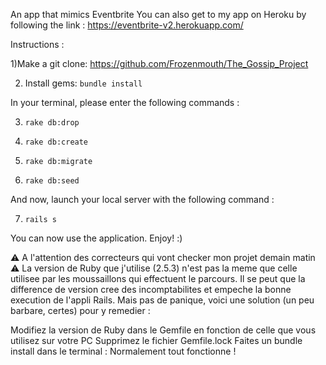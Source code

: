 An app that mimics Eventbrite 
You can also get to my app on Heroku by following the link : https://eventbrite-v2.herokuapp.com/

Instructions :

1)Make a git clone: https://github.com/Frozenmouth/The_Gossip_Project 

2) Install gems: `bundle install`

In your terminal, please enter the following commands : 

3) `rake db:drop`

4) `rake db:create`

5) `rake db:migrate`

6) `rake db:seed`

And now, launch your local server with the following command :

7) `rails s`

You can now use the application. Enjoy! :)

⚠️ A l'attention des correcteurs qui vont checker mon projet demain matin ⚠️
La version de Ruby que j'utilise (2.5.3) n'est pas la meme que celle utilisee par les moussaillons qui effectuent le parcours. Il se peut que la difference de version cree des incomptabilites et empeche la bonne execution de l'appli Rails. Mais pas de panique, voici une solution (un peu barbare, certes) pour y remedier :

Modifiez la version de Ruby dans le Gemfile en fonction de celle que vous utilisez sur votre PC
Supprimez le fichier Gemfile.lock
Faites un bundle install dans le terminal : Normalement tout fonctionne !